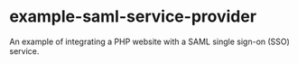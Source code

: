 # example-saml-service-provider
An example of integrating a PHP website with a SAML single sign-on (SSO) service.
